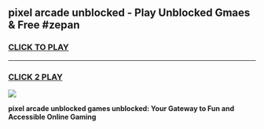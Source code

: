 
## pixel arcade unblocked - Play Unblocked Gmaes & Free #zepan
<h3>
<a href="https://news.freeplayer.one?title=pixel_arcade_unblocked&ref=24F">CLICK TO PLAY</a></h3>
<hr>

<h3>
<a href="https://news.freeplayer.one?title=pixel_arcade_unblocked&ref=24F">CLICK 2 PLAY</a>
  
</h3>

<a href="https://news.freeplayer.one?title=pixel_arcade_unblocked&ref=24F/"><img src="https://clearcache.store/games.png"></a>


**pixel arcade unblocked games unblocked: Your Gateway to Fun and Accessible Online Gaming**

